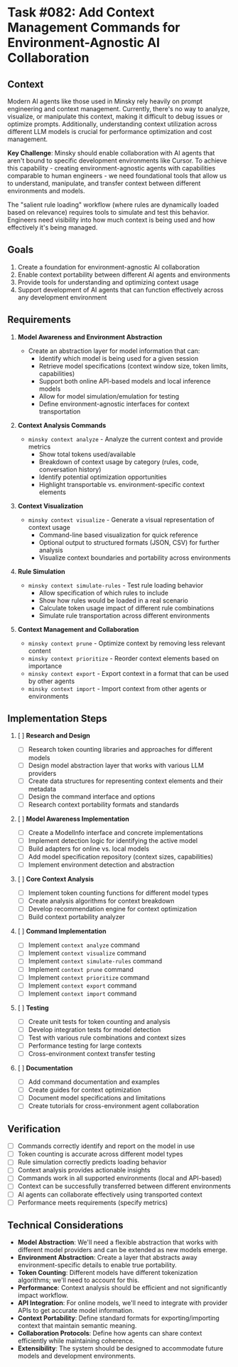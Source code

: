 # Task #082: Add Context Management Commands for Environment-Agnostic AI Collaboration

## Context

Modern AI agents like those used in Minsky rely heavily on prompt engineering and context management. Currently, there's no way to analyze, visualize, or manipulate this context, making it difficult to debug issues or optimize prompts. Additionally, understanding context utilization across different LLM models is crucial for performance optimization and cost management.

**Key Challenge**: Minsky should enable collaboration with AI agents that aren't bound to specific development environments like Cursor. To achieve this capability - creating environment-agnostic agents with capabilities comparable to human engineers - we need foundational tools that allow us to understand, manipulate, and transfer context between different environments and models.

The "salient rule loading" workflow (where rules are dynamically loaded based on relevance) requires tools to simulate and test this behavior. Engineers need visibility into how much context is being used and how effectively it's being managed.

## Goals

1. Create a foundation for environment-agnostic AI collaboration
2. Enable context portability between different AI agents and environments
3. Provide tools for understanding and optimizing context usage
4. Support development of AI agents that can function effectively across any development environment

## Requirements

1. **Model Awareness and Environment Abstraction**

   - Create an abstraction layer for model information that can:
     - Identify which model is being used for a given session
     - Retrieve model specifications (context window size, token limits, capabilities)
     - Support both online API-based models and local inference models
     - Allow for model simulation/emulation for testing
     - Define environment-agnostic interfaces for context transportation

2. **Context Analysis Commands**

   - `minsky context analyze` - Analyze the current context and provide metrics
     - Show total tokens used/available
     - Breakdown of context usage by category (rules, code, conversation history)
     - Identify potential optimization opportunities
     - Highlight transportable vs. environment-specific context elements

3. **Context Visualization**

   - `minsky context visualize` - Generate a visual representation of context usage
     - Command-line based visualization for quick reference
     - Optional output to structured formats (JSON, CSV) for further analysis
     - Visualize context boundaries and portability across environments

4. **Rule Simulation**

   - `minsky context simulate-rules` - Test rule loading behavior
     - Allow specification of which rules to include
     - Show how rules would be loaded in a real scenario
     - Calculate token usage impact of different rule combinations
     - Simulate rule transportation across different environments

5. **Context Management and Collaboration**
   - `minsky context prune` - Optimize context by removing less relevant content
   - `minsky context prioritize` - Reorder context elements based on importance
   - `minsky context export` - Export context in a format that can be used by other agents
   - `minsky context import` - Import context from other agents or environments

## Implementation Steps

1. [ ] **Research and Design**

   - [ ] Research token counting libraries and approaches for different models
   - [ ] Design model abstraction layer that works with various LLM providers
   - [ ] Create data structures for representing context elements and their metadata
   - [ ] Design the command interface and options
   - [ ] Research context portability formats and standards

2. [ ] **Model Awareness Implementation**

   - [ ] Create a ModelInfo interface and concrete implementations
   - [ ] Implement detection logic for identifying the active model
   - [ ] Build adapters for online vs. local models
   - [ ] Add model specification repository (context sizes, capabilities)
   - [ ] Implement environment detection and abstraction

3. [ ] **Core Context Analysis**

   - [ ] Implement token counting functions for different model types
   - [ ] Create analysis algorithms for context breakdown
   - [ ] Develop recommendation engine for context optimization
   - [ ] Build context portability analyzer

4. [ ] **Command Implementation**

   - [ ] Implement `context analyze` command
   - [ ] Implement `context visualize` command
   - [ ] Implement `context simulate-rules` command
   - [ ] Implement `context prune` command
   - [ ] Implement `context prioritize` command
   - [ ] Implement `context export` command
   - [ ] Implement `context import` command

5. [ ] **Testing**

   - [ ] Create unit tests for token counting and analysis
   - [ ] Develop integration tests for model detection
   - [ ] Test with various rule combinations and context sizes
   - [ ] Performance testing for large contexts
   - [ ] Cross-environment context transfer testing

6. [ ] **Documentation**
   - [ ] Add command documentation and examples
   - [ ] Create guides for context optimization
   - [ ] Document model specifications and limitations
   - [ ] Create tutorials for cross-environment agent collaboration

## Verification

- [ ] Commands correctly identify and report on the model in use
- [ ] Token counting is accurate across different model types
- [ ] Rule simulation correctly predicts loading behavior
- [ ] Context analysis provides actionable insights
- [ ] Commands work in all supported environments (local and API-based)
- [ ] Context can be successfully transferred between different environments
- [ ] AI agents can collaborate effectively using transported context
- [ ] Performance meets requirements (specify metrics)

## Technical Considerations

- **Model Abstraction**: We'll need a flexible abstraction that works with different model providers and can be extended as new models emerge.
- **Environment Abstraction**: Create a layer that abstracts away environment-specific details to enable true portability.
- **Token Counting**: Different models have different tokenization algorithms; we'll need to account for this.
- **Performance**: Context analysis should be efficient and not significantly impact workflow.
- **API Integration**: For online models, we'll need to integrate with provider APIs to get accurate model information.
- **Context Portability**: Define standard formats for exporting/importing context that maintain semantic meaning.
- **Collaboration Protocols**: Define how agents can share context efficiently while maintaining coherence.
- **Extensibility**: The system should be designed to accommodate future models and development environments.
